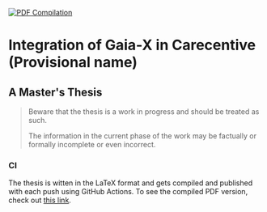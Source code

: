 [![PDF Compilation](https://github.com/simerda/carecentive-gaia-x-thesis/actions/workflows/compile.yml/badge.svg)](https://github.com/simerda/carecentive-gaia-x-thesis/actions/workflows/compile.yml)
# Integration of Gaia-X in Carecentive (Provisional name)
## A Master's Thesis
> Beware that the thesis is a work in progress and should be treated as such.
> 
> The information in the current phase of the work may be factually or formally incomplete or even incorrect.

### CI
The thesis is witten in the LaTeX format and gets compiled and published with each push using GitHub Actions.
To see the compiled PDF version, check out [this link](https://drive.google.com/file/d/1-jwQRsjez7RViDOCa9VMJgRjPZL8eX2h/view?usp=sharing).
